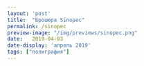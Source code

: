 ```yaml
---
layout: 'post'
title:  "Брошюра Sinopec"
permalink: /sinopec
preview-image: "/img/previews/sinopec.png"
date:   2019-04-03
date-display: 'апрель 2019'
tags: ["полиграфия"] 
---
```

